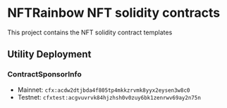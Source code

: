 # NFTRainbow NFT solidity contracts

This project contains the NFT solidity contract templates

## Utility Deployment

### ContractSponsorInfo

* Mainnet: `cfx:acdw2dtjbda4f805tp4mkkzrvmk8yyx2eysen3w8c0`
* Testnet: `cfxtest:acgvuvrvk84hjzhsh0v0zuy6bk1zenrwv69ay2n75n`